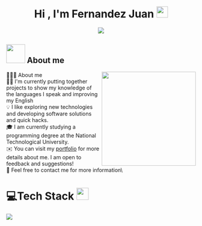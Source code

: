 
<h1 align="center"><b>Hi , I'm Fernandez Juan </b><img src="https://media.giphy.com/media/ObNTw8Uzwy6KQ/giphy.gif" width="30px"></h1>


<p align="center">
  <a href="https://github.com/DenverCoder1/readme-typing-svg"><img src="https://readme-typing-svg.herokuapp.com?font=Time+New+Roman&color=%23C8BE25&size=25&center=true&vCenter=true&width=600&height=100&lines=Software+Developer;Student+of+The+UTN;Always+learning+new+things"></a>
</p>


	
## <picture><img src = "https://github.com/7oSkaaa/7oSkaaa/blob/main/Images/about_me.gif?raw=true" width = 50px></picture> About me

<picture> <img align="right" src="https://github.com/7oSkaaa/7oSkaaa/blob/main/Images/Right_Side.gif?raw=true" width = 250px></picture>
👨🏻‍💻 About me\
👨‍💻 I'm currently putting together projects to show my knowledge of the languages ​​I speak and improving my English\
💡 I like exploring new technologies and developing software solutions and quick hacks.\
🎓 I am currently studying a programming degree at the National Technological University.\
✉️ You can visit my [portfolio](https://fernandezjuan.vercel.app/) for more details about me. I am open to feedback and suggestions!\
💬 Feel free to contact me for more information\

# 💻Tech Stack <img src = "https://media2.giphy.com/media/QssGEmpkyEOhBCb7e1/giphy.gif?cid=ecf05e47a0n3gi1bfqntqmob8g9aid1oyj2wr3ds3mg700bl&rid=giphy.gif" width = 32px> 
<a href="https://www.youtube.com/watch?v=dQw4w9WgXcQ"><img src="https://user-images.githubusercontent.com/73097560/115834477-dbab4500-a447-11eb-908a-139a6edaec5c.gif"></a>

